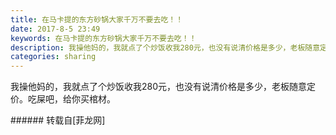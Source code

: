 ```yaml
---
title: 在马卡提的东方砂锅大家千万不要去吃！！
date: 2017-8-5 23:49
keywords: 在马卡提的东方砂锅大家千万不要去吃！！
description: 我操他妈的，我就点了个炒饭收我280元，也没有说清价格是多少，老板随意定价。吃屎吧，给你买棺材。
categories: sharing
---
```

<td class="t_f" id="postmessage_838374">

我操他妈的，我就点了个炒饭收我280元，也没有说清价格是多少，老板随意定价。吃屎吧，给你买棺材。<br/>
</td>
###### 转载自[菲龙网]